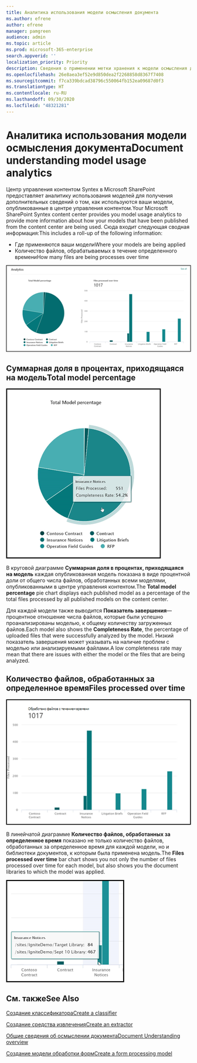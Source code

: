 ```yaml
---
title: Аналитика использования модели осмысления документа
ms.author: efrene
author: efrene
manager: pamgreen
audience: admin
ms.topic: article
ms.prod: microsoft-365-enterprise
search.appverid: ''
localization_priority: Priority
description: Сведения о применении метки хранения к модели осмысления документа
ms.openlocfilehash: 26e8aea3ef52e9d850dea2f2268858d8367f7408
ms.sourcegitcommit: f7ca339bdcad38796c550064fb152ea09687d0f3
ms.translationtype: HT
ms.contentlocale: ru-RU
ms.lasthandoff: 09/30/2020
ms.locfileid: "48321281"
---
```

# <a name="document-understanding-model-usage-analytics"></a><span data-ttu-id="f6a2d-103">Аналитика использования модели осмысления документа</span><span class="sxs-lookup"><span data-stu-id="f6a2d-103">Document understanding model usage analytics</span></span>

<span data-ttu-id="f6a2d-104">Центр управления контентом Syntex в Microsoft SharePoint предоставляет аналитику использования моделей для получения дополнительных сведений о том, как используются ваши модели, опубликованные в центре управления контентом.</span><span class="sxs-lookup"><span data-stu-id="f6a2d-104">Your Microsoft SharePoint Syntex content center provides you model usage analytics to provide more information about how your models that have been published from the content center are being used.</span></span> <span data-ttu-id="f6a2d-105">Сюда входит следующая сводная информация:</span><span class="sxs-lookup"><span data-stu-id="f6a2d-105">This includes a roll-up of the following information:</span></span>

- <span data-ttu-id="f6a2d-106">Где применяются ваши модели</span><span class="sxs-lookup"><span data-stu-id="f6a2d-106">Where your models are being applied</span></span>
- <span data-ttu-id="f6a2d-107">Количество файлов, обрабатываемых в течение определенного времени</span><span class="sxs-lookup"><span data-stu-id="f6a2d-107">How many files are being processes over time</span></span>

 ![Аналитика модели](../media/content-understanding/model-analytics.png) </br>

## <a name="total-model-percentage"></a><span data-ttu-id="f6a2d-109">Суммарная доля в процентах, приходящаяся на модель</span><span class="sxs-lookup"><span data-stu-id="f6a2d-109">Total model percentage</span></span>

   ![Суммарная доля в процентах, приходящаяся на модель](../media/content-understanding/total-model-percentage.png) </br>

<span data-ttu-id="f6a2d-111">В круговой диаграмме **Суммарная доля в процентах, приходящаяся на модель** каждая опубликованная модель показана в виде процентной доли от общего числа файлов, обработанных всеми моделями, опубликованными в центре управления контентом.</span><span class="sxs-lookup"><span data-stu-id="f6a2d-111">The **Total model percentage** pie chart displays each published model as a percentage of the total files processed by all published models on the content center.</span></span>

<span data-ttu-id="f6a2d-112">Для каждой модели также выводится **Показатель завершения**— процентное отношение числа файлов, которые были успешно проанализированы моделью, к общему количеству загруженных файлов.</span><span class="sxs-lookup"><span data-stu-id="f6a2d-112">Each model also shows the **Completeness Rate**, the percentage of uploaded files that were successfully analyzed by the model.</span></span> <span data-ttu-id="f6a2d-113">Низкий показатель завершения может указывать на наличие проблем с моделью или анализируемыми файлами.</span><span class="sxs-lookup"><span data-stu-id="f6a2d-113">A low completeness rate may mean that there are issues with either the model or the files that are being analyzed.</span></span>

## <a name="files-processed-over-time"></a><span data-ttu-id="f6a2d-114">Количество файлов, обработанных за определенное время</span><span class="sxs-lookup"><span data-stu-id="f6a2d-114">Files processed over time</span></span>

   ![Количество обработанных файлов](../media/content-understanding/files-processed-over-time.png) </br>

<span data-ttu-id="f6a2d-116">В линейчатой диаграмме **Количество файлов, обработанных за определенное время** показано не только количество файлов, обработанных за определенное время для каждой модели, но и библиотеки документов, к которым была применена модель.</span><span class="sxs-lookup"><span data-stu-id="f6a2d-116">The **Files processed over time** bar chart shows you not only the number of files processed over time for each model, but also shows you the document libraries to which the model was applied.</span></span>

   ![Линейчатая диаграмма](../media/content-understanding/bar-chart-models.png) </br>

## <a name="see-also"></a><span data-ttu-id="f6a2d-118">См. также</span><span class="sxs-lookup"><span data-stu-id="f6a2d-118">See Also</span></span>
[<span data-ttu-id="f6a2d-119">Создание классификатора</span><span class="sxs-lookup"><span data-stu-id="f6a2d-119">Create a classifier</span></span>](create-a-classifier.md)

[<span data-ttu-id="f6a2d-120">Создание средства извлечения</span><span class="sxs-lookup"><span data-stu-id="f6a2d-120">Create an extractor</span></span>](create-an-extractor.md)

[<span data-ttu-id="f6a2d-121">Общие сведения об осмыслении документа</span><span class="sxs-lookup"><span data-stu-id="f6a2d-121">Document Understanding overview</span></span>](document-understanding-overview.md)

[<span data-ttu-id="f6a2d-122">Создание модели обработки форм</span><span class="sxs-lookup"><span data-stu-id="f6a2d-122">Create a form processing model</span></span>](create-a-form-processing-model.md)  
